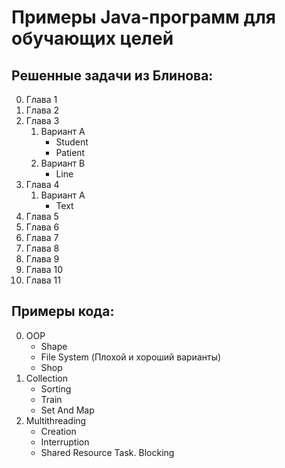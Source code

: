 Примеры Java-программ для обучающих целей
===

## Решенные задачи из Блинова:

0. Глава 1
1. Глава 2
2. Глава 3
    1. Вариант A
        * Student
        * Patient
    2. Вариант B
        * Line
4. Глава 4
    1. Вариант A
        * Text
5. Глава 5
6. Глава 6
7. Глава 7
8. Глава 8
9. Глава 9
10. Глава 10
11. Глава 11

## Примеры кода:

0. OOP
    * Shape
    * File System (Плохой и хороший варианты)
    * Shop
1. Collection
    * Sorting
    * Train
    * Set And Map
2. Multithreading
    * Creation
    * Interruption
    * Shared Resource Task. Blocking

